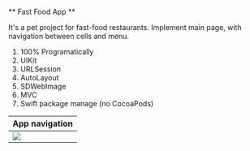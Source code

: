 ** Fast Food App **

It's a pet project for fast-food restaurants. Implement main page, with navigation between cells and menu.

1. 100% Programatically
2. UIKit
3. URLSession
4. AutoLayout
5. SDWebImage
6. MVC
7. Swift package manage (no CocoaPods)

| App navigation        |
|-----------------------|
| ![](fastfoodApp.gif)  |

